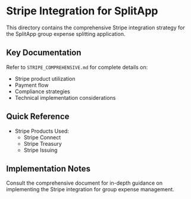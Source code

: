 # Stripe Integration for SplitApp

This directory contains the comprehensive Stripe integration strategy for the SplitApp group expense splitting application.

## Key Documentation

Refer to `STRIPE_COMPREHENSIVE.md` for complete details on:
- Stripe product utilization
- Payment flow
- Compliance strategies
- Technical implementation considerations

## Quick Reference

- Stripe Products Used:
  - Stripe Connect
  - Stripe Treasury
  - Stripe Issuing

## Implementation Notes

Consult the comprehensive document for in-depth guidance on implementing the Stripe integration for group expense management.
